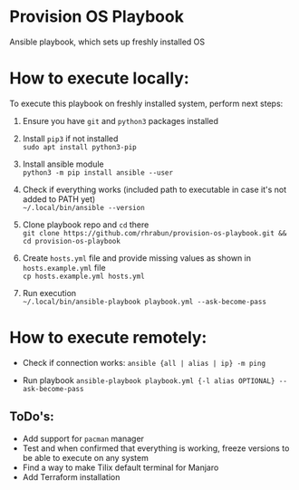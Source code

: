 # Provision OS Playbook

Ansible playbook, which sets up freshly installed OS


# How to execute locally:
To execute this playbook on freshly installed system, perform next steps:
1. Ensure you have `git` and `python3` packages installed
2. Install `pip3` if not installed<br/>
`sudo apt install python3-pip`

3. Install ansible module <br/>
`python3 -m pip install ansible --user`

4. Check if everything works (included path to executable in case it's not added to PATH yet) <br/>
`~/.local/bin/ansible --version` 

5. Clone playbook repo and `cd` there <br/>
`git clone https://github.com/rhrabun/provision-os-playbook.git && cd provision-os-playbook`

6. Create `hosts.yml` file and provide missing values as shown in `hosts.example.yml` file <br/>
`cp hosts.example.yml hosts.yml`

7. Run execution <br/>
`~/.local/bin/ansible-playbook playbook.yml --ask-become-pass`


# How to execute remotely:
* Check if connection works:
`ansible {all | alias | ip} -m ping`

* Run playbook
`ansible-playbook playbook.yml {-l alias OPTIONAL} --ask-become-pass`


## ToDo's:
* Add support for `pacman` manager
* Test and when confirmed that everything is working, freeze versions to be able to execute on any system 
* Find a way to make Tilix default terminal for Manjaro
* Add Terraform installation

